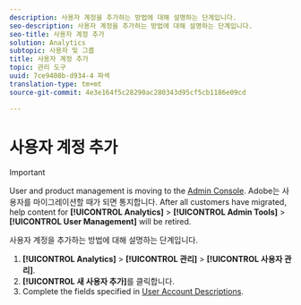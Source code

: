 ```yaml
---
description: 사용자 계정을 추가하는 방법에 대해 설명하는 단계입니다.
seo-description: 사용자 계정을 추가하는 방법에 대해 설명하는 단계입니다.
seo-title: 사용자 계정 추가
solution: Analytics
subtopic: 사용자 및 그룹
title: 사용자 계정 추가
topic: 관리 도구
uuid: 7ce9408b-d934-4 파섹
translation-type: tm+mt
source-git-commit: 4e3e164f5c28290ac280343d95cf5cb1186e09cd

---
```



# 사용자 계정 추가

>[!IMPORTANT]
>
>User and product management is moving to the [Admin Console](https://helpx.adobe.com/enterprise/using/admin-console.html). Adobe는 사용자를 마이그레이션할 때가 되면 통지합니다. After all customers have migrated, help content for **[!UICONTROL Analytics]** &gt; **[!UICONTROL Admin Tools]** &gt; **[!UICONTROL User Management]** will be retired.

사용자 계정을 추가하는 방법에 대해 설명하는 단계입니다.

1. **[!UICONTROL Analytics]** &gt; **[!UICONTROL 관리]** &gt; **[!UICONTROL 사용자 관리]**.
1. **[!UICONTROL 새 사용자 추가]**&#x200B;를 클릭합니다. 
1. Complete the fields specified in [User Account Descriptions](/help/admin/user-management2/c-user-management/users.md#section_14A7E169514A42A88E06387CC7C2E9AD).
